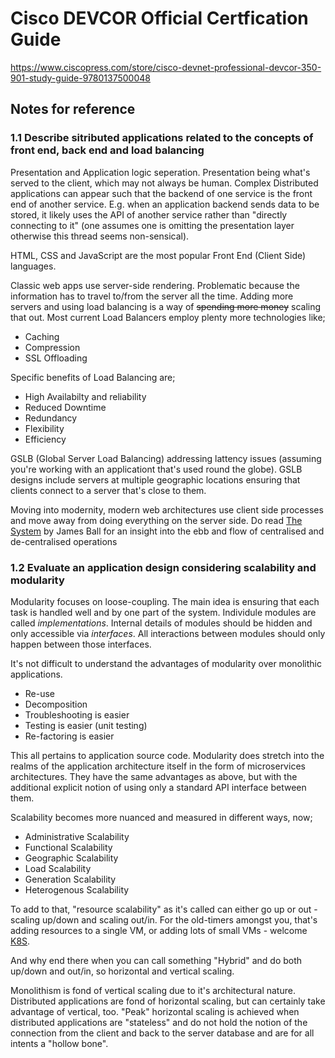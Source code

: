 # Cisco DEVCOR Official Certfication Guide

<https://www.ciscopress.com/store/cisco-devnet-professional-devcor-350-901-study-guide-9780137500048>

## Notes for reference

### 1.1 Describe sitributed applications related to the concepts of front end, back end and load balancing

Presentation and Application logic seperation.
Presentation being what's served to the client, which may not always be human.
Complex Distributed applications can appear such that the backend of one service is the front end of another service. E.g. when an application backend sends data to be stored, it likely uses the API of another service rather than "directly connecting to it" (one assumes one is omitting the presentation layer otherwise this thread seems non-sensical).

HTML, CSS and JavaScript are the most popular Front End (Client Side) languages.

Classic web apps use server-side rendering. Problematic because the information has to travel to/from the server all the time.
Adding more servers and using load balancing is a way of ~~spending more money~~ scaling that out. Most current Load Balancers employ plenty more technologies like;

- Caching
- Compression
- SSL Offloading

Specific benefits of Load Balancing are;

- High Availabilty and reliability
- Reduced Downtime
- Redundancy
- Flexibility
- Efficiency

GSLB (Global Server Load Balancing) addressing lattency issues (assuming you're working with an applicationt that's used round the globe). GSLB designs include servers at multiple geographic locations ensuring that clients connect to a server that's close to them.

Moving into modernity, modern web architectures use client side processes and move away from doing everything on the server side. Do read [The System](https://www.waterstones.com/book/the-system/james-ball/9781526607232) by James Ball for an insight into the ebb and flow of centralised and de-centralised operations

### 1.2 Evaluate an application design considering scalability and modularity

Modularity focuses on loose-coupling. The main idea is ensuring that each task is handled well and by one part of the system. Individule modules are called _implementations_.
Internal details of modules should be hidden and only accessible via _interfaces_. All interactions between modules should only happen between those interfaces.

It's not difficult to understand the advantages of modularity over monolithic applications.

- Re-use
- Decomposition
- Troubleshooting is easier
- Testing is easier (unit testing)
- Re-factoring is easier

This all pertains to application source code. Modularity does stretch into the realms of the application architecture itself in the form of microservices architectures.
They have the same advantages as above, but with the additional explicit notion of using only a standard API interface between them.

Scalability becomes more nuanced and measured in different ways, now;

- Administrative Scalability
- Functional Scalability
- Geographic Scalability
- Load Scalability
- Generation Scalability
- Heterogenous Scalability

To add to that, "resource scalability" as it's called can either go up or out - scaling up/down and scaling out/in. For the old-timers amongst you, that's adding resources to a single VM, or adding lots of small VMs - welcome [K8S](https://kubernetes.io/).

And why end there when you can call something "Hybrid" and do both up/down and out/in, so horizontal and vertical scaling.

Monolithism is fond of vertical scaling due to it's architectural nature. Distributed applications are fond of horizontal scaling, but can certainly take advantage of vertical, too. "Peak" horizontal scaling is achieved when distributed applications are "stateless" and do not hold the notion of the connection from the client and back to the server database and are for all intents a "hollow bone".

